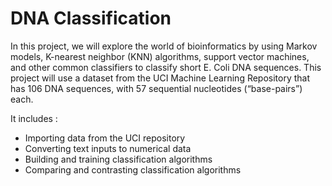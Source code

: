 # DNA Classification
<p>In this project, we will explore the world of bioinformatics by using Markov models, K-nearest neighbor (KNN) algorithms, support vector machines, and other common classifiers to classify short E. Coli DNA sequences. This project will use a dataset from the UCI Machine Learning Repository that has 106 DNA sequences, with 57 sequential nucleotides (“base-pairs”) each.</p>

<p>It includes :</p>
<ul>
<li>Importing data from the UCI repository</li>
<li>Converting text inputs to numerical data</li>
<li>Building and training classification algorithms</li>
<li>Comparing and contrasting classification algorithms</li>
</ul>
